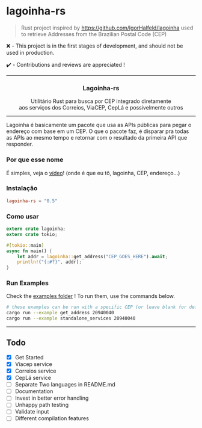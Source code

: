 # lagoinha-rs
> Rust project inspired by https://github.com/IgorHalfeld/lagoinha used to retrieve Addresses from the Brazilian Postal Code (CEP)

❌ - This project is in the first stages of development, and should not be used in production.

✔️ - Contributions and reviews are appreciated !

---

<p align="center">
  <!-- <img src="assets/logo.png" width="100px" /> -->
  <h3 align="center">
    Lagoinha-rs
  </h3>
  <p align="center">
    Utilitário Rust para busca por CEP integrado diretamente <br /> aos serviços dos Correios, ViaCEP, CepLá e possivelmente outros
  </p>
</p>

--- 
Lagoinha é basicamente um pacote que usa as APIs públicas para pegar o endereço com base em um CEP. O que o pacote faz, é disparar pra todas as APIs ao mesmo tempo e retornar com o resultado da primeira API que responder.

### Por que esse nome

É simples, veja o [vídeo](https://www.youtube.com/watch?v=C1Sd_RWF5ks)!
(onde é que eu tô, lagoinha, CEP, endereço...)

### Instalação

```toml
lagoinha-rs = "0.5"
```

### Como usar

```rust
extern crate lagoinha;
extern crate tokio;

#[tokio::main]
async fn main() {    
    let addr = lagoinha::get_address("CEP_GOES_HERE").await;
    println!("{:#?}", addr);
}
```


### Run Examples
Check the [examples folder](examples/) ! 
To run them, use the commands below.
```bash
# these examples can be run with a specific CEP (or leave blank for default value)
cargo run --example get_address 20940040
cargo run --example standalone_services 20940040

```


---
## Todo

- [x] Get Started
- [x] Viacep service
- [x] Correios service
- [x] CepLá service
- [ ] Separate Two languages in README.md
- [ ] Documentation
- [ ] Invest in better error handling
- [ ] Unhappy path testing
- [ ] Validate input
- [ ] Different compilation features

<!-- logo by [@nelsonsecco](https://twitter.com/nelsonsecco) -->
